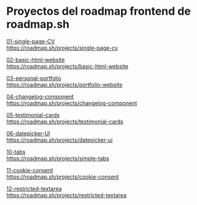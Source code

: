 # Proyectos del roadmap frontend de roadmap.sh

<a href='/01-single-page-CV/'>01-single-page-CV</a><br>
https://roadmap.sh/projects/single-page-cv<br>

<a href='/02-basic-html-website/'>02-basic-html-website</a><br>
https://roadmap.sh/projects/basic-html-website<br>

<a href='/03-personal-portfolio/'>03-personal-portfolio</a><br>
https://roadmap.sh/projects/portfolio-website<br>

<a href='/04-changelog-component/'>04-changelog-component</a><br>
https://roadmap.sh/projects/changelog-component<br>

<a href='/05-testimonial-cards/'>05-testimonial-cards</a><br>
https://roadmap.sh/projects/testimonial-cards<br>

<a href='/06-datepicker-UI/'>06-datepicker-UI</a><br>
https://roadmap.sh/projects/datepicker-ui<br>

<a href='/10-tabs/'>10-tabs</a><br>
https://roadmap.sh/projects/simple-tabs<br>

<a href='/11-cookie-consent/'>11-cookie-consent</a><br>
https://roadmap.sh/projects/cookie-consent<br>

<a href='/12-restricted-textarea/'>12-restricted-textarea</a><br>
https://roadmap.sh/projects/restricted-textarea<br>